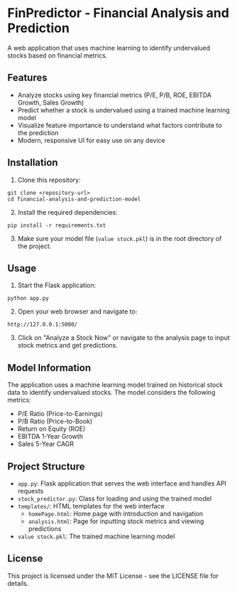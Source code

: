 # FinPredictor - Financial Analysis and Prediction

A web application that uses machine learning to identify undervalued stocks based on financial metrics.

## Features

- Analyze stocks using key financial metrics (P/E, P/B, ROE, EBITDA Growth, Sales Growth)
- Predict whether a stock is undervalued using a trained machine learning model
- Visualize feature importance to understand what factors contribute to the prediction
- Modern, responsive UI for easy use on any device

## Installation

1. Clone this repository:
```
git clone <repository-url>
cd financial-analysis-and-prediction-model
```

2. Install the required dependencies:
```
pip install -r requirements.txt
```

3. Make sure your model file (`value stock.pkl`) is in the root directory of the project.

## Usage

1. Start the Flask application:
```
python app.py
```

2. Open your web browser and navigate to:
```
http://127.0.0.1:5000/
```

3. Click on "Analyze a Stock Now" or navigate to the analysis page to input stock metrics and get predictions.

## Model Information

The application uses a machine learning model trained on historical stock data to identify undervalued stocks. The model considers the following metrics:

- P/E Ratio (Price-to-Earnings)
- P/B Ratio (Price-to-Book)
- Return on Equity (ROE)
- EBITDA 1-Year Growth
- Sales 5-Year CAGR

## Project Structure

- `app.py`: Flask application that serves the web interface and handles API requests
- `stock_predictor.py`: Class for loading and using the trained model
- `templates/`: HTML templates for the web interface
  - `homePage.html`: Home page with introduction and navigation
  - `analysis.html`: Page for inputting stock metrics and viewing predictions
- `value stock.pkl`: The trained machine learning model

## License

This project is licensed under the MIT License - see the LICENSE file for details. 